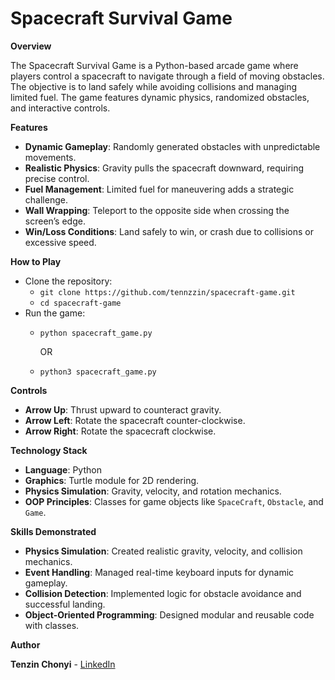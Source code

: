 # Spacecraft Survival Game

__Overview__

The Spacecraft Survival Game is a Python-based arcade game where players control a spacecraft to navigate through a field of moving obstacles. The objective is to land safely while avoiding collisions and managing limited fuel. The game features dynamic physics, randomized obstacles, and interactive controls.

__Features__
- **Dynamic Gameplay**: Randomly generated obstacles with unpredictable movements.
- **Realistic Physics**: Gravity pulls the spacecraft downward, requiring precise control.
- **Fuel Management**: Limited fuel for maneuvering adds a strategic challenge.
- **Wall Wrapping**: Teleport to the opposite side when crossing the screen’s edge.
- **Win/Loss Conditions**: Land safely to win, or crash due to collisions or excessive speed.

__How to Play__
- Clone the repository:
  - `git clone https://github.com/tennzzin/spacecraft-game.git`
  - `cd spacecraft-game`
- Run the game:
  - `python spacecraft_game.py`
  
    OR 
  - `python3 spacecraft_game.py`

__Controls__
- **Arrow Up**: Thrust upward to counteract gravity.
- **Arrow Left**: Rotate the spacecraft counter-clockwise.
- **Arrow Right**: Rotate the spacecraft clockwise.

__Technology Stack__
- **Language**: Python
- **Graphics**: Turtle module for 2D rendering.
- **Physics Simulation**: Gravity, velocity, and rotation mechanics.
- **OOP Principles**: Classes for game objects like `SpaceCraft`, `Obstacle`, and `Game`.

__Skills Demonstrated__
- **Physics Simulation**: Created realistic gravity, velocity, and collision mechanics.
- **Event Handling**: Managed real-time keyboard inputs for dynamic gameplay.
- **Collision Detection**: Implemented logic for obstacle avoidance and successful landing.
- **Object-Oriented Programming**: Designed modular and reusable code with classes.

__Author__

**Tenzin Chonyi** - [LinkedIn](https://www.linkedin.com/in/tenzin-chonyi-871863252)
